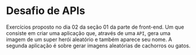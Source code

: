 # Desafio de APIs

Exercícios proposto no dia 02 da seção 01 da parte de front-end. Um que consiste em criar uma aplicação que, através de uma `API`, gera uma imagem de um super herói aleatório e também aparece seu nome. A segunda aplicação é sobre gerar imagens aleatórias de cachorros ou gatos. 